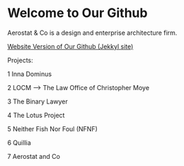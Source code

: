 # Welcome to Our Github

Aerostat & Co is a design and enterprise architecture firm.

[Website Version of Our Github (Jekkyl site)](https://aerostatandco.github.io/)

Projects:

1 Inna Dominus

2 LOCM --> The Law Office of Christopher Moye

3 The Binary Lawyer

4 The Lotus Project

5 Neither Fish Nor Foul (NFNF)

6 Quillia

7 Aerostat and Co
